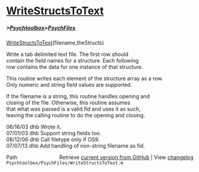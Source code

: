 # [WriteStructsToText](WriteStructsToText)
##### >[Psychtoolbox](Psychtoolbox)>[PsychFiles](PsychFiles)

[WriteStructsToText](WriteStructsToText)(filename,theStructs)  
  
Write a tab delimited text file.  The first row should  
contain the field names for a structure.  Each following  
row contains the data for one instance of that structure.  
  
This routine writes each element of the structure array as a row.  
Only numeric and string field values are supported.  
  
If the filename is a string, this routine handles opening and  
closing of the file.  Otherwise, this routine assumes  
that what was passed is a valid fid and uses it as such,  
leaving the calling routine to do the opening and closing.  
  
06/16/03 dhb  Wrote it.  
07/01/03 dhb  Support string fields too.  
08/12/06 dhb  Call filetype only if OS9.  
07/07/13 dhb  Add handling of non-string filename as fid.  




<div class="code_header" style="text-align:right;">
  <span style="float:left;">Path&nbsp;&nbsp;</span> <span class="counter">Retrieve <a href=
  "https://raw.github.com/Psychtoolbox-3/Psychtoolbox-3/beta/Psychtoolbox/PsychFiles/WriteStructsToText.m">current version from GitHub</a> | View <a href=
  "https://github.com/Psychtoolbox-3/Psychtoolbox-3/commits/beta/Psychtoolbox/PsychFiles/WriteStructsToText.m">changelog</a></span>
</div>
<div class="code">
  <code>Psychtoolbox/PsychFiles/WriteStructsToText.m</code>
</div>

